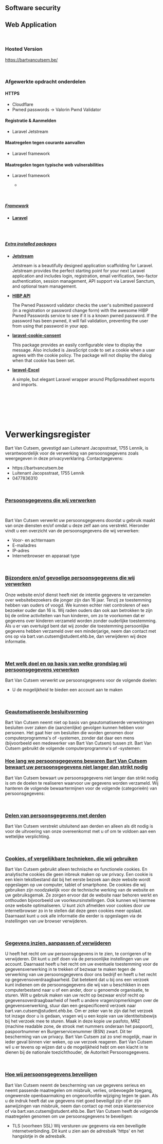 <h2>Software security</h2>
<h2>Web Application</h2>


<br>
<h3>Hosted Version</h3>
<p>
    <a href="https://bartvancutsem.be/">https://bartvancutsem.be/</a>
</p>


<br>
<h3>Afgewerkte opdracht onderdelen</h3>

<h4>HTTPS</h4>
<ul>
    <li>
        Cloudflare
    </li>
    <li>
        Pwned passwords -> Valorin Pwnd Validator
    </li>
</ul>
<h4>Registratie & Aanmelden</h4>
<ul>
    <li>
        Laravel Jetstream
    </li>

</ul>
<h4>Maatregelen tegen courante aanvallen</h4>
<ul>
    <li>
        Laravel framework
    </li>
</ul>
<h4>Maatregelen tegen typische web vulnerabilities</h4>
<ul>
    <li>
        Laravel framework
    </li>
    <ul>
        <li></li>
    </ul>
</ul>


<br>

<u><h5>Framework</h5></u>
<ul>
    <li>
        <p><b><a href="https://laravel.com/">Laravel </a></b></p>
    </li>
</ul>
<br><br>
<u><h5>Extra installed packages</h5></u>
<ul>
    <li>
        <p>
            <b>
                <a href="https://jetstream.laravel.com/1.x/introduction.html">Jetstream</a>
            </b>
        </p>
    </li>
    <p>
        Jetstream is a beautifully designed application scaffolding for Laravel. Jetstream provides the perfect starting point for your next Laravel application and includes login, registration, email verification, two-factor authentication, session management,
        API support via Laravel Sanctum, and optional team management.
    </p>
    <li>
        <p>
            <b>
            <a href="https://github.com/valorin/pwned-validator">HIBP API</a>
            </b>
        </p>
    </li>
    <p>
        The Pwned Password validator checks the user's submitted password (in a registration or password change form) with the awesome HIBP Pwned Passwords service to see if it is a known pwned password. If the password has been pwned, it will fail validation,
        preventing the user from using that password in your app.
    </p>
    <li>
        <p>
            <b>
            <a href="https://github.com/spatie/laravel-cookie-consent">laravel-cookie-consent</a>
            </b>
        </p>
    </li>
    <p>
        This package provides an easily configurable view to display the message. Also included is JavaScript code to set a cookie when a user agrees with the cookie policy. The package will not display the dialog when that cookie has been set.
    </p>
    <li>
        <p>
            <b>
            <a href="https://github.com/Maatwebsite/Laravel-Excel">laravel-Excel</a>
            </b>
        </p>
    </li>
    <p>
        A simple, but elegant Laravel wrapper around PhpSpreadsheet exports and imports.
    </p>
</ul>


<br>
<br>
<br>
<br>
<br>

<h1></h1>
<h1>Verwerkingsregister</h1>

<p>Bart Van Cutsem, gevestigd aan Luitenant Jacopsstraat, 1755 Lennik, is verantwoordelijk voor de verwerking van persoonsgegevens zoals weergegeven in deze privacyverklaring. Contactgegevens:
    <ul>
        <li>https://bartvancutsem.be </li>
        <li>Luitenant Jacopsstraat, 1755 Lennik</li>
        <li>0477836310</li>
    </ul>
</p>
<br>
<h3> <u> Persoonsgegevens die wij verwerken</u></h3>
<br>
<p> Bart Van Cutsem verwerkt uw persoonsgegevens doordat u gebruik maakt van onze diensten en/of omdat u deze zelf aan ons verstrekt. Hieronder vindt u een overzicht van de persoonsgegevens die wij verwerken:
    <ul>
        <li>Voor- en achternaam</li>
        <li>E-mailadres</li>
        <li>IP-adres </li>
        <li>Internetbrowser en apparaat type</li>
    </ul>
</p>
<br>
<h3><u>Bijzondere en/of gevoelige persoonsgegevens die wij verwerken</u></h3>
<p> Onze website en/of dienst heeft niet de intentie gegevens te verzamelen over websitebezoekers die jonger zijn dan 16 jaar. Tenzij ze toestemming hebben van ouders of voogd. We kunnen echter niet controleren of een bezoeker ouder dan 16 is. Wij raden ouders
    dan ook aan betrokken te zijn bij de online activiteiten van hun kinderen, om zo te voorkomen dat er gegevens over kinderen verzameld worden zonder ouderlijke toestemming. Als u er van overtuigd bent dat wij zonder die toestemming persoonlijke gegevens
    hebben verzameld over een minderjarige, neem dan contact met ons op via bart.van.cutsem@student.ehb.be, dan verwijderen wij deze informatie.
</p>
<br>
<h3><u>Met welk doel en op basis van welke grondslag wij persoonsgegevens verwerken</u></h3>
<p>Bart Van Cutsem verwerkt uw persoonsgegevens voor de volgende doelen:
    <ul>
        <li> U de mogelijkheid te bieden een account aan te maken </li>
    </ul>
</p>

<br>

<h3> <u> Geautomatiseerde besluitvorming </u></h3>
<p> Bart Van Cutsem neemt niet op basis van geautomatiseerde verwerkingen besluiten over zaken die (aanzienlijke) gevolgen kunnen hebben voor personen. Het gaat hier om besluiten die worden genomen door computerprogramma's of -systemen, zonder dat daar een
    mens (bijvoorbeeld een medewerker van Bart Van Cutsem) tussen zit. Bart Van Cutsem gebruikt de volgende computerprogramma's of -systemen:
</p>

<h3><u>Hoe lang we persoonsgegevens bewaren Bart Van Cutsem bewaart uw persoonsgegevens niet langer dan strikt nodig</u></h3>
<p>
    Bart Van Cutsem bewaart uw persoonsgegevens niet langer dan strikt nodig is om de doelen te realiseren waarvoor uw gegevens worden verzameld. Wij hanteren de volgende bewaartermijnen voor de volgende (categorieën) van persoonsgegevens:
</p>

<br>

<h3> <u>  Delen van persoonsgegevens met derden</u></h3>

<p>Bart Van Cutsem verstrekt uitsluitend aan derden en alleen als dit nodig is voor de uitvoering van onze overeenkomst met u of om te voldoen aan een wettelijke verplichting.</p>

<br>

<h3> <u> Cookies, of vergelijkbare technieken, die wij gebruiken</u></h3>
<p>
    Bart Van Cutsem gebruikt alleen technische en functionele cookies. En analytische cookies die geen inbreuk maken op uw privacy. Een cookie is een klein tekstbestand dat bij het eerste bezoek aan deze website wordt opgeslagen op uw computer, tablet of
    smartphone. De cookies die wij gebruiken zijn noodzakelijk voor de technische werking van de website en uw gebruiksgemak. Ze zorgen ervoor dat de website naar behoren werkt en onthouden bijvoorbeeld uw voorkeursinstellingen. Ook kunnen wij hiermee
    onze website optimaliseren. U kunt zich afmelden voor cookies door uw internetbrowser zo in te stellen dat deze geen cookies meer opslaat. Daarnaast kunt u ook alle informatie die eerder is opgeslagen via de instellingen van uw browser verwijderen.
</p>

<br>

<h3> <u> Gegevens inzien, aanpassen of verwijderen </u> </h3>
<p>
    U heeft het recht om uw persoonsgegevens in te zien, te corrigeren of te verwijderen. Dit kunt u zelf doen via de persoonlijke instellingen van uw account. Daarnaast heeft u het recht om uw eventuele toestemming voor de gegevensverwerking in te trekken
    of bezwaar te maken tegen de verwerking van uw persoonsgegevens door ons bedrijf en heeft u het recht op gegevensoverdraagbaarheid. Dat betekent dat u bij ons een verzoek kunt indienen om de persoonsgegevens die wij van u beschikken in een computerbestand
    naar u of een ander, door u genoemde organisatie, te sturen. Wilt u gebruik maken van uw recht op bezwaar en/of recht op gegevensoverdraagbaarheid of heeft u andere vragen/opmerkingen over de gegevensverwerking, stuur dan een gespecificeerd verzoek
    naar bart.van.cutsem@student.ehb.be. Om er zeker van te zijn dat het verzoek tot inzage door u is gedaan, vragen wij u een kopie van uw identiteitsbewijs bij het verzoek mee te sturen. Maak in deze kopie uw pasfoto, MRZ (machine readable zone, de
    strook met nummers onderaan het paspoort), paspoortnummer en Burgerservicenummer (BSN) zwart. Dit ter bescherming van uw privacy. Bart Van Cutsem zal zo snel mogelijk, maar in ieder geval binnen vier weken, op uw verzoek reageren. Bart Van Cutsem
    wil u er tevens op wijzen dat u de mogelijkheid hebt om een klacht in te dienen bij de nationale toezichthouder, de Autoriteit Persoonsgegevens. 
</p>

<br>

<h3> <u> Hoe wij persoonsgegevens beveiligen</u></h3>

<p>Bart Van Cutsem neemt de bescherming van uw gegevens serieus en neemt passende maatregelen om misbruik, verlies, onbevoegde toegang, ongewenste openbaarmaking en ongeoorloofde wijziging tegen te gaan. Als u de indruk heeft dat uw gegevens niet goed beveiligd
    zijn of er zijn aanwijzingen van misbruik, neem dan contact op met onze klantenservice of via bart.van.cutsem@student.ehb.be. Bart Van Cutsem heeft de volgende maatregelen genomen om uw persoonsgegevens te beveiligen:
    <ul>
        <li>
            TLS (voorheen SSL) Wij versturen uw gegevens via een beveiligde internetverbinding. Dit kunt u zien aan de adresbalk 'https' en het hangslotje in de adresbalk.
        </li>
    </ul>
</p>

